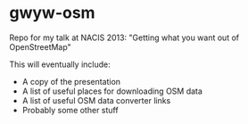 gwyw-osm
========

Repo for my talk at NACIS 2013: "Getting what you want out of OpenStreetMap"

This will eventually include:

* A copy of the presentation
* A list of useful places for downloading OSM data
* A list of useful OSM data converter links
* Probably some other stuff
